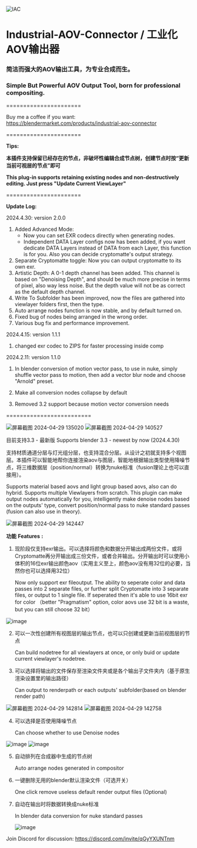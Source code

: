 ![IAC](https://github.com/RolandVyens/Industrial-AOV-Connector/assets/30930721/95a2f623-6158-438b-aaa7-34e6ac099c47)

# Industrial-AOV-Connector / 工业化AOV输出器
### 简洁而强大的AOV输出工具，为专业合成而生。

### Simple But Powerful AOV Output Tool, born for professional compositing.
======================

Buy me a coffee if you want: https://blendermarket.com/products/industrial-aov-connector

======================

**Tips:**

**本插件支持保留已经存在的节点，非破坏性编辑合成节点树，创建节点时按“更新当前可视层的节点”即可**

**This plug-in supports retaining existing nodes and non-destructively editing. Just press "Update Current ViewLayer"**

======================

**Update Log:**

2024.4.30: version 2.0.0

1. Added Advanced Mode:
   * Now you can set EXR codecs directly when generating nodes.
   * Independent DATA Layer configs now has been added, if you want dedicate DATA Layers instead of DATA from each Layer, this function is for you. Also you can decide cryptomatte's output strategy.
2. Separate Cryptomatte toggle: Now you can output cryptomatte to its own exr.
3. Artistic Depth: A 0-1 depth channel has been added. This channel is based on "Denoising Depth", and should be much more precise in terms of pixel, also way less noise. But the depth value will not be as correct as the default depth channel.
4. Write To Subfolder has been improved, now the files are gathered into viewlayer folders first, then the type.
5. Auto arrange nodes function is now stable, and by default turned on.
6. Fixed bug of nodes being arranged in the wrong order.
7. Various bug fix and performance improvement.

2024.4.15: version 1.1.1

1. changed exr codec to ZIPS for faster processing inside comp

2024.2.11: version 1.1.0

1. In blender conversion of motion vector pass, to use in nuke, simply shuffle vector pass to motion, then add a vector blur node and choose "Arnold" preset. 

2. Make all conversion nodes collapse by default

3. Removed 3.2 support because motion vector conversion needs

=========================

![屏幕截图 2024-04-29 135020](https://github.com/RolandVyens/Industrial-AOV-Connector/assets/30930721/cc8db663-6419-4c0d-a895-df9837f45aea)
![屏幕截图 2024-04-29 140527](https://github.com/RolandVyens/Industrial-AOV-Connector/assets/30930721/7ec9bedc-fe7c-422f-a4bf-2f034c56dc93)

目前支持3.3 - 最新版 Supports blender 3.3 - newest by now (2024.4.30)

支持材质通道分层与灯光组分层，也支持混合分层。从设计之初就支持多个视图层。本插件可以智能地帮你连接渲染aov与图层，智能地根据输出类型使用降噪节点，将三维数据层（position/normal）转换为nuke标准（fusion理论上也可以直接用）。

Supports material based aovs and light group based aovs, also can do hybrid. Supports multiple Viewlayers from scratch. This plugin can make output nodes automatically for you, intelligently make denoise nodes based on the outputs' type, convert position/normal pass to nuke standard passes (fusion can also use in theory).

![屏幕截图 2024-04-29 142447](https://github.com/RolandVyens/Industrial-AOV-Connector/assets/30930721/510bc1b6-f692-4a91-8bb3-6bdf75a7ac29)

**功能** **Features** **:**

1. 现阶段仅支持exr输出。可以选择将颜色和数据分开输出成两份文件，或将Cryptomatte再分开输出成三份文件，或者合并输出。分开输出时可以使用小体积的16位exr输出颜色aov（实用主义至上，颜色aov没有用32位的必要，当然你也可以选择用32位）
   
   Now only support exr fileoutput. The ability to seperate color and data passes into 2 separate files, or further split Cryptomatte into 3 separate files, or output to 1 single file. If seperated then it's able to use 16bit exr for color （better "Pragmatism" option, color aovs use 32 bit is a waste, but you can still choose 32 bit）

![image](https://github.com/RolandVyens/Industrial-AOV-Connector/assets/30930721/caf3b9f9-274f-4289-a4aa-5a0762e43315)
   
2. 可以一次性创建所有视图层的输出节点，也可以只创建或更新当前视图层的节点

   Can build nodetree for all viewlayers at once, or only buid or update current viewlayer's nodetree.

3. 可以选择将输出的文件保存至渲染文件夹或是各个输出子文件夹内（基于原生渲染设置里的输出路径）

   Can output to renderpath or each outputs' subfolder(based on blender render path)

![屏幕截图 2024-04-29 142814](https://github.com/RolandVyens/Industrial-AOV-Connector/assets/30930721/f95dfd18-43f4-4ebb-8763-c221330a24d2)
![屏幕截图 2024-04-29 142758](https://github.com/RolandVyens/Industrial-AOV-Connector/assets/30930721/435798e6-52e0-4e6a-82d7-3063bf12960e)

4. 可以选择是否使用降噪节点

   Can choose whether to use Denoise nodes

![image](https://github.com/RolandVyens/Industrial-AOV-Connector/assets/30930721/8ac3ee41-234b-4b69-918b-bd74fbfffa5f)
![image](https://github.com/RolandVyens/Industrial-AOV-Connector/assets/30930721/05438c57-dffb-4e71-a7ba-de449aad2017)

5. 自动排列在合成器中生成的节点树

   Auto arrange nodes generated in compositor

6. 一键删除无用的blender默认渲染文件（可选开关）

   One click remove useless default render output files (Optional)

7. 自动在输出时将数据转换成nuke标准

   In blender data conversion for nuke standard passes

   ![image](https://github.com/RolandVyens/Industrial-AOV-Connector/assets/30930721/7998260a-116f-4936-8830-bf4fca9e3936)


Join Discord for discussion: https://discord.com/invite/qGyYXUNTnm
